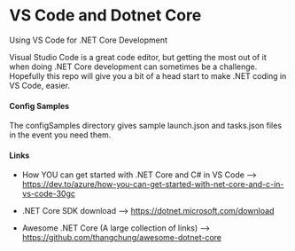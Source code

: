 # VS Code and Dotnet Core
Using VS Code for .NET Core Development

Visual Studio Code is a great code editor, but getting the most out of it when doing .NET Core development can sometimes be a challenge.  Hopefully this repo will give you a bit of a head start to make .NET coding in VS Code, easier.

#### Config Samples
The configSamples directory gives sample launch.json and tasks.json files in the event you need them.

#### Links

* How YOU can get started with .NET Core and C# in VS Code --> <https://dev.to/azure/how-you-can-get-started-with-net-core-and-c-in-vs-code-30gc>

* .NET Core SDK download --> <https://dotnet.microsoft.com/download>
* Awesome .NET Core (A large collection of links) --> <https://github.com/thangchung/awesome-dotnet-core>
